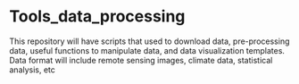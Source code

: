 # Tools_data_processing
This repository will have scripts that used to download data, pre-processing data, useful functions to manipulate data, and data visualization templates. Data format will include remote sensing images, climate data, statistical analysis, etc
